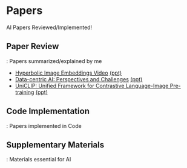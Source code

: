 # Papers
AI Papers Reviewed/Implemented!

## Paper Review
: Papers summarized/explained by me
- [Hyperbolic  Image Embeddings Video](https://www.youtube.com/watch?v=a7bOszhprAA&t=1s) [(ppt)](https://docs.google.com/presentation/d/1SFAvE6uD1pEWuSbJb77X6iaJ4V6Eqv0p2CnQwvWjI0g/edit?usp=drive_web&ouid=108398386490989048307)
- [Data-centric AI: Perspectives and Challenges]() [(ppt)](https://docs.google.com/presentation/d/1Fw9siHfaqpb7zH67vXE6TpwqGaAzbFFbi1A-vb9qT6c/edit#slide=id.g24407e8298a_0_274)
- [UniCLIP: Unified Framework for Contrastive Language-Image Pre-training](https://www.youtube.com/watch?v=CIYwh6xvaUY) [(ppt)](https://docs.google.com/presentation/d/1QCGeMcJeDNAOg7Vd5HrbONYn5KLcc-0CSYc4TzX_fDQ/edit?usp=sharing)


## Code Implementation
: Papers implemented in Code

## Supplementary Materials
: Materials essential for AI
